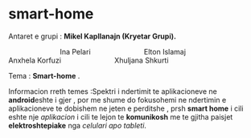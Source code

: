 # smart-home

Antaret e grupi : **Mikel Kapllanajn (Kryetar Grupi).**

                           Ina Pelari
                           Elton Islamaj
                           Anxhela Korfuzi
                           Xhuljana Shkurti




Tema : **Smart-home** .

Informacion rreth temes :Spektri i ndertimit te aplikacioneve ne **android**eshte i gjer , por me shume do fokusohemi ne ndertimin e aplikacioneve te dobishem ne jeten e perditshe , prsh **smart home** i cili eshte nje _aplikacion_ i cili te lejon te **komunikosh** me te gjitha paisjet **elektroshtepiake** nga *celulari apo tableti*.
